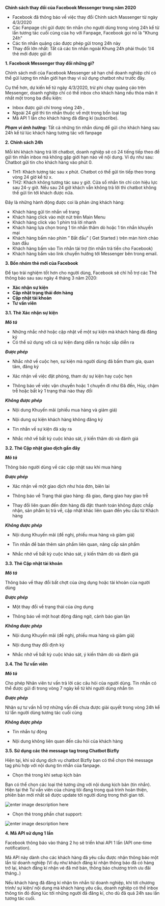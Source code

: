 **Chính sách thay đổi của Facebook Messenger trong năm 2020**

- Facebook đã thông báo về việc thay đổi Chính sách Massenger  từ ngày 4/3/2020
- Các Fanpage chỉ gửi được tin nhắn cho người dùng trong vòng 24h kể từ lần tương tác cuối cùng của họ với Fanpage, Facebook  gọi nó là "Khung 24h"
- Các tin nhắn quảng cáo được phép gửi trong 24h này
- Thay đổi  lớn  nhất:  Tất  cả  các  tin  nhắn  ngoài  Khung  24h phải thuộc 1/4 thẻ mới được gửi đi

**1. Facebook Messenger thay đổi những gì?**

Chính sách mới của Facebook Messenger sẽ hạn chế doanh nghiệp chỉ có thể gửi lượng tin nhắn giới hạn thay vì sử dụng chatbot như trước đây. 

Cụ thể hơn, dự kiến kể từ ngày 4/3/2020, trừ phi chạy quảng cáo trên Messenger, doanh nghiệp chỉ có thể inbox cho khách hàng nếu thỏa mãn ít nhất một trong ba điều kiện: 
- Inbox được gửi chỉ trong vòng 24h , 
- Ngoài 24 giờ thì tin nhắn thuộc về một trong bốn loại tag
- Mã API 1 lần cho khách hàng đã đăng kí (subscribe).

***Phạm vi ảnh hưởng:*** 
Tất cả những tin nhắn dùng để gửi cho khách hàng sau 24h kể từ lúc khách hàng  tương tác với fanpage

**2. Chính sách 24h**

Mỗi khi khách hàng trả lời chatbot, doanh nghiệp sẽ có 24 tiếng tiếp theo để gửi tin nhắn inbox mà không gặp giới hạn nào về nội dung. Ví dụ như sau:  
Chatbot gửi tin cho khách hàng vào phút 0.

-   TH1: Khách tương tác sau x phút. Chatbot có thể gửi tin tiếp theo trong vòng 24 giờ kể từ x.
-   TH2: Khách không tương tác sau y giờ. Cửa sổ nhắn tin chỉ còn hiệu lực sau 24-y giờ. Nếu sau 24 giờ khách vẫn không trả lời thì chatbot không thể gửi tin tới khách được nữa.

Đây là những hành động được coi là phản ứng khách hàng:

-   Khách hàng gửi tin nhắn về trang
-   Khách hàng click vào một nút trên Main Menu
-   Khách hàng click vào 1 phím trả lời nhanh
-   Khách hàng lựa chọn trong 1 tin nhắn thăm dò hoặc 1 tin nhắn khuyến mại
-   Khách hàng bấm nào phím ” Bắt đầu” ( Get Started ) trên màn hình chào ban đầu
-   Khách hàng bấm vào Tin nhắn tài trợ (tin nhắn trả tiền cho Facebook)
-   Khách hàng bấm vào link chuyển hướng tới Messenger bên trong email.

**3. Bốn nhóm thẻ mới của Facebook**

Để tạo trải nghiệm tốt hơn cho người dùng, Facebook sẽ chỉ hỗ trợ các Thẻ thông báo sau sau ngày 4 tháng 3 năm 2020:

- **Xác nhận sự kiện**
- **Cập nhật trạng thái đơn hàng**
- **Cập nhật tài khoản**
- **Tư vấn viên**

**3.1. Thẻ  Xác nhận sự kiện**

***Mô tả***
- Những nhắc nhở hoặc  cập nhật về một sự kiện mà khách hàng đã đăng ký
- Có thể sử dụng với cả sự kiện đang diễn ra hoặc sắp diễn ra

***Được phép***

- Nhắc nhở về cuộc hẹn, sự kiện mà người dùng đã bấm tham gia, quan tâm, đăng ký

- Xác nhận về việc đặt phòng, tham dự sự kiện hay cuộc hẹn

- Thông báo về việc vận chuyển hoặc 1 chuyến đi như Đã đến, Hủy, chậm trễ hoặc bất kỳ 1 trạng thái nào thay đổi

***Không được phép***

- Nội dung Khuyến mãi (phiếu mua hàng và giảm giá)

- Nội dung sự kiện khách hàng không đăng ký

- Tin nhắn về sự kiện đã xảy ra

- Nhắc nhở về bất kỳ cuộc khảo  sát, ý kiến thăm dò và đánh giá

**3.2. Thẻ Cập nhật giao dịch gần đây**

***Mô tả***

 Thông báo người dùng về các cập nhật sau khi mua hàng
 
***Được phép***


- Xác nhận về một giao dịch như hóa đơn, biên lai

- Thông báo về Trạng thái giao hàng: đã giao, đang giao hay giao trễ

- Thay đổi liên quan đến đơn hàng đã đặt: thanh toán không được chấp nhận, sản phẩm bị trả về, cập nhật khác liên quan đến yêu cầu từ Khách hàng

***Không được phép***

- Nội dung Khuyến mãi (đề nghị, phiếu mua hàng và giảm giá)

-  Tin nhắn để bán  thêm sản phẩm liên quan, nâng cấp sản phẩm

- Nhắc nhở về bất kỳ cuộc khảo sát, ý kiến thăm dò và đánh giá

**3.3. Thẻ Cập nhật tài khoản**

***Mô tả***

Thông báo về thay đổi bất chợt của ứng dụng hoặc tài khoản của người dùng

***Được phép***

- Một thay đổi về trạng thái của ứng dụng

- Thông báo về một hoạt động đáng ngờ, cảnh báo gian lận

***Không được phép***

- Nội dung Khuyến mãi (đề nghị, phiếu mua hàng và giảm giá)

- Nội dung thay đổi định kỳ

- Nhắc nhở về bất kỳ cuộc khảo sát, ý kiến thăm dò và đánh giá

**3.4. Thẻ Tư vấn viên**

***Mô tả***

Cho phép Nhân viên tư vấn trả lời các câu hỏi của người dùng. Tin nhắn có thể được gửi đi trong vòng 7 ngày kể từ khi người dùng nhắn tin

***Được phép***

Nhân sự tư vấn hỗ trợ những vấn đề chưa được giải quyết trong vòng 24h kể từ lần người dùng tương tác cuối cùng

***Không được phép***

- Tin nhắn tự động

- Nội dung không liên quan đến câu hỏi của khách hàng

**3.5. Sử dụng các thẻ message tag trong Chatbot Bizfly**

Hiện tại, khi sử dụng dịch vụ chatbot Bizfly bạn có thể chọn thẻ message tag phù hợp với nội dung tin nhắn của fanpage.

- Chọn thẻ trong khi setup kịch bản

Bạn có thể chọn các loại thẻ tương ứng với nội dung kịch bản (tin nhắn). Hiện tại thẻ Tư vấn viên của chúng tôi đang trong quá trình hoàn thiện, phiên bản mới nhất sẽ được update tới người dùng trong thời gian tới.

![enter image description here](https://static8.muarecdn.com/original/muare/images/2020/03/25/5503136_11111.png)

- Chọn thẻ trong phần chat support:

![enter image description here](https://static8.muarecdn.com/original/muare/images/2020/03/25/5503142_22222.jpg)


**4. Mã API sử dụng 1 lần**

Facebook thông báo vào tháng 2 họ sẽ triển khai API 1 lần (API one-time notification).  

Mã API này dành cho các khách hàng đã yêu cầu được nhận thông báo một lần từ doanh nghiệp (Ví dụ như khách đăng kí nhận thông báo đã có hàng trở lại, khách đăng kí nhận vé đã mở bán, thông báo chương trình ưu đãi tháng..)

Nếu khách hàng đã đăng kí nhận tin nhắn từ doanh nghiệp, khi tới chương trình/ sự kiện/ nội dung mà khách hàng yêu cầu, doanh nghiệp có thể inbox thông tin đó đúng lúc tới những người đã đăng kí, cho dù đã quá 24h sau lần tương tác cuối.
